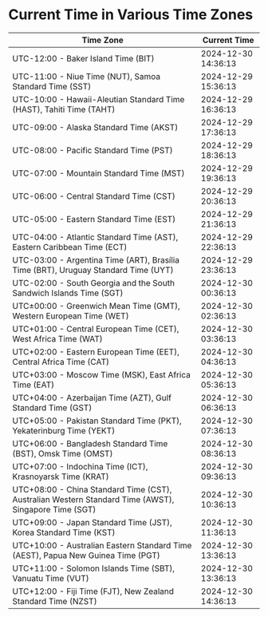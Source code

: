 # Current Time in Various Time Zones

| Time Zone | Current Time |
|-----------|--------------|
| UTC-12:00 - Baker Island Time (BIT) | 2024-12-30 14:36:13 |
| UTC-11:00 - Niue Time (NUT), Samoa Standard Time (SST) | 2024-12-29 15:36:13 |
| UTC-10:00 - Hawaii-Aleutian Standard Time (HAST), Tahiti Time (TAHT) | 2024-12-29 16:36:13 |
| UTC-09:00 - Alaska Standard Time (AKST) | 2024-12-29 17:36:13 |
| UTC-08:00 - Pacific Standard Time (PST) | 2024-12-29 18:36:13 |
| UTC-07:00 - Mountain Standard Time (MST) | 2024-12-29 19:36:13 |
| UTC-06:00 - Central Standard Time (CST) | 2024-12-29 20:36:13 |
| UTC-05:00 - Eastern Standard Time (EST) | 2024-12-29 21:36:13 |
| UTC-04:00 - Atlantic Standard Time (AST), Eastern Caribbean Time (ECT) | 2024-12-29 22:36:13 |
| UTC-03:00 - Argentina Time (ART), Brasília Time (BRT), Uruguay Standard Time (UYT) | 2024-12-29 23:36:13 |
| UTC-02:00 - South Georgia and the South Sandwich Islands Time (SGT) | 2024-12-30 00:36:13 |
| UTC±00:00 - Greenwich Mean Time (GMT), Western European Time (WET) | 2024-12-30 02:36:13 |
| UTC+01:00 - Central European Time (CET), West Africa Time (WAT) | 2024-12-30 03:36:13 |
| UTC+02:00 - Eastern European Time (EET), Central Africa Time (CAT) | 2024-12-30 04:36:13 |
| UTC+03:00 - Moscow Time (MSK), East Africa Time (EAT) | 2024-12-30 05:36:13 |
| UTC+04:00 - Azerbaijan Time (AZT), Gulf Standard Time (GST) | 2024-12-30 06:36:13 |
| UTC+05:00 - Pakistan Standard Time (PKT), Yekaterinburg Time (YEKT) | 2024-12-30 07:36:13 |
| UTC+06:00 - Bangladesh Standard Time (BST), Omsk Time (OMST) | 2024-12-30 08:36:13 |
| UTC+07:00 - Indochina Time (ICT), Krasnoyarsk Time (KRAT) | 2024-12-30 09:36:13 |
| UTC+08:00 - China Standard Time (CST), Australian Western Standard Time (AWST), Singapore Time (SGT) | 2024-12-30 10:36:13 |
| UTC+09:00 - Japan Standard Time (JST), Korea Standard Time (KST) | 2024-12-30 11:36:13 |
| UTC+10:00 - Australian Eastern Standard Time (AEST), Papua New Guinea Time (PGT) | 2024-12-30 13:36:13 |
| UTC+11:00 - Solomon Islands Time (SBT), Vanuatu Time (VUT) | 2024-12-30 13:36:13 |
| UTC+12:00 - Fiji Time (FJT), New Zealand Standard Time (NZST) | 2024-12-30 14:36:13 |
